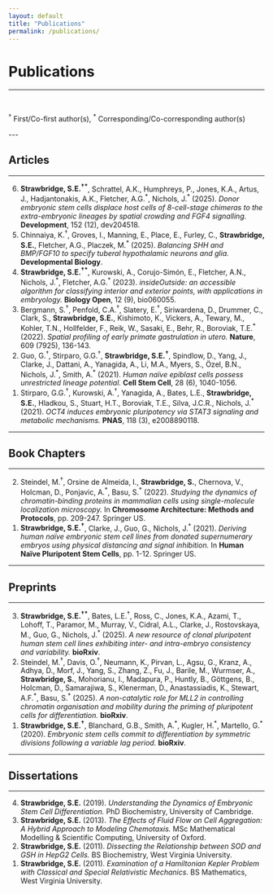 ```yaml
---
layout: default
title: "Publications"
permalink: /publications/
---
```


# **Publications**

---
  
<br>
  
<sup>†</sup> First/Co-first author(s), <sup>*</sup> Corresponding/Co-corresponding author(s)

---<br>
  
## Articles

---

<ol reversed>
  <li><strong>Strawbridge, S.E.<sup>†*</sup></strong>, Schrattel, A.K., Humphreys, P., Jones, K.A., Artus, J., Hadjantonakis, A.K., Fletcher, A.G.<sup>*</sup>, Nichols, J.<sup>*</sup> (2025).  
      <em>Donor embryonic stem cells displace host cells of 8-cell-stage chimeras to the extra-embryonic lineages by spatial crowding and FGF4 signalling.</em>  
      <strong>Development</strong>, 152 (12), dev204518.
  </li>

  <li>Chinnaiya, K.<sup>†</sup>, Groves, I., Manning, E., Place, E., Furley, C., <strong>Strawbridge, S.E.</strong>, Fletcher, A.G., Placzek, M.<sup>*</sup> (2025).  
      <em>Balancing SHH and BMP/FGF10 to specify tuberal hypothalamic neurons and glia.</em>  
      <strong>Developmental Biology</strong>.
  </li>

  <li><strong>Strawbridge, S.E.<sup>†*</sup></strong>, Kurowski, A., Corujo-Simón, E., Fletcher, A.N., Nichols, J.<sup>*</sup>, Fletcher, A.G.<sup>*</sup> (2023).  
      <em>insideOutside: an accessible algorithm for classifying interior and exterior points, with applications in embryology.</em>  
      <strong>Biology Open</strong>, 12 (9), bio060055.
  </li>

  <li>Bergmann, S.<sup>†</sup>, Penfold, C.A.<sup>†</sup>, Slatery, E.<sup>†</sup>, Siriwardena, D., Drummer, C., Clark, S., <strong>Strawbridge, S.E.</strong>, Kishimoto, K., Vickers, A., Tewary, M., Kohler, T.N., Hollfelder, F., Reik, W., Sasaki, E., Behr, R., Boroviak, T.E.<sup>*</sup>(2022).  
      <em>Spatial profiling of early primate gastrulation <i>in utero</i>.</em>  
      <strong>Nature</strong>, 609 (7925), 136-143.
  </li>

  <li>Guo, G.<sup>†</sup>, Stirparo, G.G.<sup>†</sup>, <strong>Strawbridge, S.E.<sup>†</sup></strong>, Spindlow, D., Yang, J., Clarke, J., Dattani, A., Yanagida, A., Li, M.A., Myers, S., Özel, B.N., Nichols, J.<sup>*</sup>, Smith, A.<sup>*</sup> (2021).  
      <em>Human naïve epiblast cells possess unrestricted lineage potential.</em>  
      <strong>Cell Stem Cell</strong>, 28 (6), 1040-1056.
  </li>

  <li>Stirparo, G.G.<sup>†</sup>, Kurowski, A.<sup>†</sup>, Yanagida, A., Bates, L.E., <strong>Strawbridge, S.E.</strong>, Hladkou, S., Stuart, H.T., Boroviak, T.E., Silva, J.C.R., Nichols, J.<sup>*</sup> (2021).  
      <em>OCT4 induces embryonic pluripotency via STAT3 signaling and metabolic mechanisms.</em>  
      <strong>PNAS</strong>, 118 (3), e2008890118.
  </li>
</ol>

---

## Book Chapters

---

<ol reversed>
  <li>Steindel, M.<sup>†</sup>, Orsine de Almeida, I., <strong>Strawbridge, S.</strong>, Chernova, V., Holcman, D., Ponjavic, A.<sup>*</sup>, Basu, S.<sup>*</sup> (2022).  
      <em>Studying the dynamics of chromatin-binding proteins in mammalian cells using single-molecule localization microscopy.</em>  
      In <strong>Chromosome Architecture: Methods and Protocols</strong>, pp. 209-247. Springer US.
  </li>

  <li><strong>Strawbridge, S.E.<sup>†</sup></strong>, Clarke, J., Guo, G., Nichols, J.<sup>*</sup> (2021).  
      <em>Deriving human naïve embryonic stem cell lines from donated supernumerary embryos using physical distancing and signal inhibition.</em>  
      In <strong>Human Naïve Pluripotent Stem Cells</strong>, pp. 1-12. Springer US.
  </li>
</ol>

---

## Preprints

---

<ol reversed>
  <li><strong>Strawbridge, S.E.<sup>†*</sup></strong>, Bates, L.E.<sup>†</sup>, Ross, C., Jones, K.A., Azami, T., Lohoff, T., Paramor, M., Murray, V., Cidral, A.L., Clarke, J., Rostovskaya, M., Guo, G., Nichols, J.<sup>*</sup> (2025).  
      <em>A new resource of clonal pluripotent human stem cell lines exhibiting inter- and intra-embryo consistency and variability.</em>  
      <strong>bioRxiv</strong>.
  </li>

  <li>Steindel, M.<sup>†</sup>, Davis, O.<sup>†</sup>, Neumann, K., Pirvan, L., Agsu, G., Kranz, A., Adhya, D., Morf, J., Yang, S., Zhang, Z., Fu, J., Barile, M., Wurmser, A., <strong>Strawbridge, S.</strong>, Mohorianu, I., Madapura, P., Huntly, B., Göttgens, B., Holcman, D., Samarajiwa, S., Klenerman, D., Anastassiadis, K., Stewart, A.F.<sup>*</sup>, Basu, S.<sup>*</sup> (2025).  
      <em>A non-catalytic role for MLL2 in controlling chromatin organisation and mobility during the priming of pluripotent cells for differentiation.</em>  
      <strong>bioRxiv</strong>.
  </li>

  <li><strong>Strawbridge, S.E.<sup>†</sup></strong>, Blanchard, G.B., Smith, A.<sup>*</sup>, Kugler, H.<sup>*</sup>, Martello, G.<sup>*</sup> (2020).  
      <em>Embryonic stem cells commit to differentiation by symmetric divisions following a variable lag period.</em>  
      <strong>bioRxiv</strong>.
  </li>
</ol>

---

## Dissertations

---

<ol reversed>
  <li><strong>Strawbridge, S.E.</strong> (2019).  
      <em>Understanding the Dynamics of Embryonic Stem Cell Differentiation.</em>  
      PhD Biochemistry, University of Cambridge.
  </li>

  <li><strong>Strawbridge, S.E.</strong> (2013).  
      <em>The Effects of Fluid Flow on Cell Aggregation: A Hybrid Approach to Modeling Chemotaxis.</em>  
      MSc Mathematical Modelling & Scientific Computing, University of Oxford.
  </li>

  <li><strong>Strawbridge, S.E.</strong> (2011).  
      <em>Dissecting the Relationship between SOD and GSH in HepG2 Cells.</em>  
      BS Biochemistry, West Virginia University.
  </li>

  <li><strong>Strawbridge, S.E.</strong> (2011).  
      <em>Examination of a Hamiltonian Kepler Problem with Classical and Special Relativistic Mechanics.</em>  
      BS Mathematics, West Virginia University.
  </li>
</ol>


